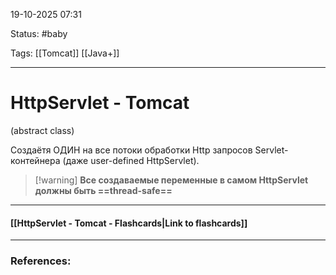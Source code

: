 
19-10-2025 07:31

Status: #baby 

Tags: [[Tomcat]] [[Java+]]

---
# HttpServlet - Tomcat

(abstract class)

Создаётя ОДИН на все потоки обработки Http запросов Servlet-контейнера (даже user-defined HttpServlet).

> [!warning] **Все создаваемые переменные в самом HttpServlet должны быть ==thread-safe==**


----
#### [[HttpServlet - Tomcat - Flashcards|Link to flashcards]]



---
### References:

